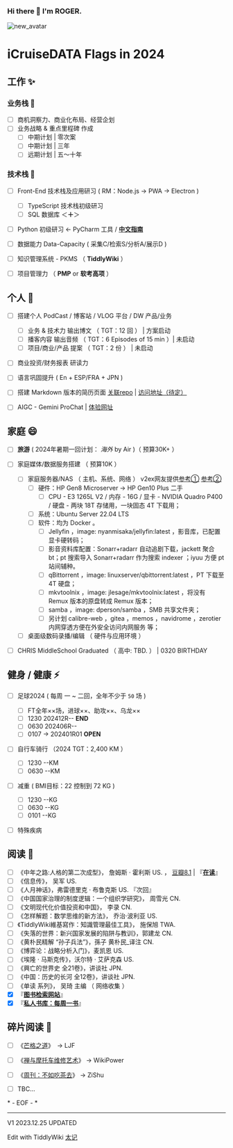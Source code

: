 ### Hi there 👋 I'm ROGER. 

![new_avatar](https://i.niupic.com/images/2023/12/05/dsGP.png)

<!--
**5iCruise/5iCruise** is a ✨ _special_ ✨ repository because its `README.md` (this file) appears on your GitHub profile.

Here are some ideas to get you started:

- 🔭 I’m currently working on ...
- 🌱 I’m currently learning ...
- 👯 I’m looking to collaborate on ...
- 🤔 I’m looking for help with ...
- 💬 Ask me about ...
- 📫 How to reach me: ...
- 😄 Pronouns: ...
- ⚡ Fun fact: ...
-->

# iCruiseDATA Flags in 2024  

## 工作  ✨    
### 业务栈 💬     
- [ ] 商机洞察力、商业化布局、经营企划     
- [ ] 业务战略 & 重点里程碑 作成
    - [ ]  中期计划 | 零次案    
    - [ ]  中期计划 | 三年      
    - [ ]  远期计划 | 五～十年   

### 技术栈 🔭     
- [ ] Front-End 技术栈及应用研习 ( RM：Node.js → PWA → Electron )    
    - [ ] TypeScript 技术栈初级研习    
    - [ ] SQL 数据库  ＜**＋**＞
- [ ] Python 初级研习 ← PyCharm 工具 / [**中文指南**](https://pycharm.iswbm.com/)
- [ ] 数据能力 Data-Capacity ( 采集C/检索S/分析A/展示D )
- [ ] 知识管理系统 - PKMS  （ **TiddlyWiki** ）   
- [ ] 项目管理力  （ **PMP** or **软考高项** ）    


## 个人  🌱    
- [ ] 搭建个人 PodCast / 博客站  /  VLOG 平台   /  DW 产品/业务
    - [ ] 业务 & 技术力 输出博文 （ TGT：12 回 ） | 方案启动          
    - [ ] 播客内容 输出音频   （ TGT：6 Episodes of 15 min ）| 未启动      
    - [ ] 项目/商业/产品 提案 （ TGT：2 份 ） | 未启动      
- [ ] 商业投资/财务报表 研读力   
- [ ] 语言巩固提升 ( En + ESP/FRA + JPN )
- [ ] 搭建 Markdown 版本的简历页面  [关联repo](https://github.com/5iCruise/ROGCV2025)  |  [访问地址（待定）](https://darkwarrior2025.xyz/#)    
- [ ] AIGC - Gemini ProChat  |  [体验网址](https://chat.darkwarrior2025.xyz/)


## 家庭  😄  
- [ ] **旅游** ( 2024年暑期一回计划： *海外* by Air )（ 预算30K+ ）
- [ ] 家庭媒体/数据服务搭建 （ 预算10K ）   
    - [ ] 家庭服务器/NAS （ 主机、系统、网络 ） v2ex网友提供[参考①](https://v2ex.com/t/992023)  [参考②](https://v2ex.com/t/1006585)    
        - [ ] 硬件：HP Gen8 Microserver  → HP Gen10 Plus 二手
            - [ ] CPU - E3 1265L V2 / 内存 - 16G / 显卡 - NVIDIA Quadro P400 /  硬盘 - 两块 18T 存储用，一块固态 4T 下载用；
        - [ ] 系统：Ubuntu Server 22.04 LTS
        - [ ] 软件：均为 Docker 。
            - [ ] Jellyfin ，image: nyanmisaka/jellyfin:latest ，影音库，已配置显卡硬转码；
            - [ ] 影音资料库配置：Sonarr+radarr 自动追剧下载，jackett 聚合 bt；pt 搜索导入 Sonarr+radarr 作为搜索 indexer ；iyuu 方便 pt 站间辅种。
            - [ ] qBittorrent ，image: linuxserver/qbittorrent:latest ，PT 下载至 4T 硬盘；
            - [ ] mkvtoolnix ，image: jlesage/mkvtoolnix:latest ，将没有 Remux 版本的原盘转成 Remux 版本；
            - [ ] samba ，image: dperson/samba ，SMB 共享文件夹；
            - [ ] 另计划 calibre-web ，gitea ，memos ，navidrome ，zerotier 内网穿透方便在外安全访问内网服务 等；
    - [ ] 桌面级数码录播/编辑  （ 硬件与应用环境 ）    
- [ ] CHRIS MiddleSchool Graduated （ 高中: TBD. ） | 0320 BIRTHDAY     


## 健身 / 健康  ⚡   
- [ ] 足球2024 ( 每周 一 ~ 二回，全年不少于 `50` 场 )    
    - [ ] FT全年××场，进球××、助攻××、乌龙××
    - [ ] 1230  202412R--   **END**
    - [ ] 0630  202406R--   
    - [ ] 0107  →  202401R01    **OPEN**
- [ ] 自行车骑行 （2024 TGT：2,400 KM ）    
    - [ ] 1230 --KM   
    - [ ] 0630 --KM   
- [ ] 减重 ( BMI目标：22  控制到 72 KG )
    - [ ] 1230 --KG     
    - [ ] 0630 --KG       
    - [ ] 0101 --KG      
- [ ] 特殊疾病     


## 阅读  🤔   
- [ ] 《中年之路:人格的第二次成型》， 詹姆斯 · 霍利斯  US. ， [豆瓣8.1](https://book.douban.com/subject/36139391/) | 『[**在读**](https://read.mastergo.life/book/21)』
- [ ] 《信息传》， 吴军  US.      
- [ ] 《人月神话》，弗雷德里克 · 布鲁克斯  US. 『次回』   
- [ ] 《中国国家治理的制度逻辑：一个组织学研究》， 周雪光  CN.     
- [ ] 《文明现代化价值投资和中国》， 李录  CN.      
- [ ] 《怎样解题：数学思维的新方法》， 乔治·波利亚  US.    
- [ ] 《TiddlyWiki維基寫作：知識管理最佳工具》， 施保旭  TWA.      
- [ ] 《失落的世界：新兴国家发展的陷阱与教训》，郭建龙  CN. 
- [ ] 《黄朴民精解 “孙子兵法”》，孫子 黄朴民_译注  CN.     
- [ ] 《博弈论：战略分析入门》，麦凯恩  US.    
- [ ] 《埃隆 · 马斯克传》，沃尔特 · 艾萨克森  US.     
- [ ] 《興亡的世界史  全21卷》，讲谈社   JPN.     
- [ ] 《中国：历史的长河  全12卷》，讲谈社   JPN.     
- [ ] 《单读 系列》， 吴琦 主编  （ 网络收集 ）    
- [x] 『[**图书检索网站**](https://book-searcher.eu.org/)』   
- [x] 『[**私人书库：每周一书**](https://read.mastergo.life/)』        

## 碎片阅读  👯   
- [ ] 《[芒格之道](https://ljf.com/archives/)》　→  LJF
- [ ] 《[禅与摩托车维修艺术](https://digest.wiki-power.com/)》  →  WikiPower
- [ ] 《[周刊：不如吃茶去](https://weekly.zishu.me/weekly/)》   →  ZiShu     
- [ ] TBC...


\* - EOF - \*

----
V1  2023.12.25 UPDATED

Edit with TiddlyWiki [太记](/#tag)

